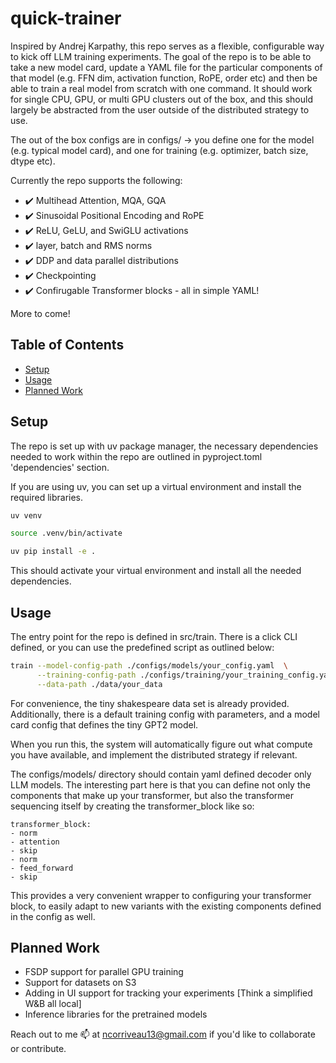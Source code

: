 # quick-trainer

Inspired by Andrej Karpathy, this repo serves as a flexible, configurable way 
to kick off LLM training experiments. The goal of the repo is to be able to take a new model card, update a YAML file for the particular components of that model (e.g. FFN dim, activation function, RoPE, order etc)
and then be able to train a real model from scratch with one command. It should work for single CPU, GPU, or multi GPU clusters out of the box, and this should largely be abstracted from the user outside of the distributed strategy to use. 

The out of the box configs are in configs/ -> you define one for the model (e.g. typical model card), and one for training (e.g. optimizer, batch size, dtype etc). 

Currently the repo supports the following:
- ✔️ Multihead Attention, MQA, GQA 
- ✔️ Sinusoidal Positional Encoding and RoPE
- ✔️ ReLU, GeLU, and SwiGLU activations
- ✔️ layer, batch and RMS norms
- ✔️ DDP and data parallel distributions
- ✔️ Checkpointing
- ✔️ Confirugable Transformer blocks - all in simple YAML!  



More to come! 

## Table of Contents

- [Setup](#setup)
- [Usage](#usage)
- [Planned Work](#planned-work)

## Setup

The repo is set up with uv package manager, the necessary dependencies needed
to work within the repo are outlined in pyproject.toml 'dependencies' section. 

If you are using uv, you can set up a virtual environment and install the required libraries. 

```sh
uv venv

source .venv/bin/activate

uv pip install -e .
```

This should activate your virtual environment and install all the needed dependencies. 

## Usage 
The entry point for the repo is defined in src/train. There is a 
click CLI defined, or you can use the predefined script as outlined below: 

```sh
train --model-config-path ./configs/models/your_config.yaml  \
      --training-config-path ./configs/training/your_training_config.yaml \
      --data-path ./data/your_data
```

For convenience, the tiny shakespeare data set is already provided. Additionally, there is a default training config with parameters, and a model card config that defines the tiny GPT2 model. 

When you run this, the system will automatically figure out what compute you have available, and implement the distributed strategy if relevant. 

The configs/models/ directory should contain yaml defined decoder only LLM models. The interesting part here is that you can define not only the components that make up your transformer, but also the transformer sequencing itself by creating the transformer_block like so:

    transformer_block:
    - norm
    - attention
    - skip
    - norm
    - feed_forward
    - skip

This provides a very convenient wrapper to configuring your transformer block, to easily adapt to new variants with the existing components defined in the config as well. 

## Planned Work 
- FSDP support for parallel GPU training
- Support for datasets on S3
- Adding in UI support for tracking your experiments [Think a simplified W&B all local]
- Inference libraries for the pretrained models 

Reach out to me 📫 at ncorriveau13@gmail.com if you'd like to collaborate or contribute. 
